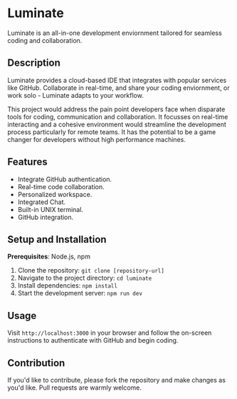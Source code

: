# Luminate

Luminate is an all-in-one development enviornment tailored for seamless coding and collaboration.

## Description

Luminate provides a cloud-based IDE that integrates with popular services like GitHub. Collaborate in real-time, and share your coding enviornment, or work solo - Luminate adapts to your workflow.

This project would address the pain point developers face when disparate tools for coding, communication and collaboration. It focusses on real-time interacting and a cohesive environment would streamline the development process particularly for remote teams. It has the potential to be a game changer for developers without high performance machines.

## Features

- Integrate GitHub authentication.
- Real-time code collaboration.
- Personalized workspace.
- Integrated Chat.
- Built-in UNIX terminal.
- GitHub integration.

## Setup and Installation

**Prerequisites**: Node.js, npm

1. Clone the repository: `git clone [repository-url]`
2. Navigate to the project directory: `cd luminate`
3. Install dependencies: `npm install`
4. Start the development server: `npm run dev`

## Usage

Visit `http://localhost:3000` in your browser and follow the on-screen instructions to authenticate with GitHub and begin coding.

## Contribution

If you'd like to contribute, please fork the repository and make changes as you'd like. Pull requests are warmly welcome.
